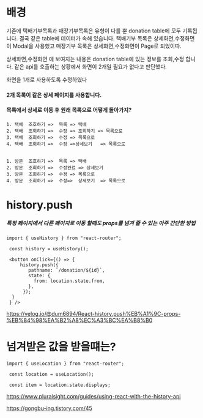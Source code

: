 
# 배경

기존에 택배기부목록과 매장기부목록은 유형이 다를 뿐 donation table에 모두 기록됩니다.
결국 같은 table에 데이터가 속해 있습니다.
택배기부 목록은 상세화면,수정화면이 Modal을 사용했고
매장기부 목록은 상세화면,수정화면이 Page로 되었이따.

상세화면,수정화면 에 보여지는 내용은 donation table에 있는 정보를 조회,수정 합니다.
같은 api를 호출하는 상황에서 화면이 2개일 필요가 없다고 판단했다.

화면을 1개로 사용하도록 수정하였다

#### 2개 목록이 같은 상세 페이지를 사용합니다.
#### 목록에서 상세로 이동 후 원래 목록으로 어떻게 돌아가지?
```
1. 택배  조호하기 =>  목록 => 택배
2. 택배  조회하기 =>  수정 => 조회하기 => 목록으로
3. 택배  조회하기 =>  수정 => 목록으로
4. 택배  조회하기 =>  수정 =>상세보기 	=> 목록으로	
			

1. 방문  조호하기 =>  목록 => 택배
2. 방문  조회하기 =>  수정완료 => 상세보기
3. 방문  조회하기 =>  수정 => 목록으로
4. 방문  조회하기 =>  수정=>  상세보기 	=> 목록으로	
```

# history.push 
##### 특정 페이지에서 다른 페이지로 이동 할때도 props를 넘겨 줄 수 있는 아주 간단한 방법
```
import { useHistory } from "react-router";

 const history = useHistory();

 <button onClick={() => {
     history.push({
        pathname: `/donation/${id}`,
        state: {
          from: location.state.from,
        },
      }); 
  }
 } />
```
https://velog.io/@dum6894/React-history.push%EB%A1%9C-props-%EB%84%98%EA%B2%A8%EC%A3%BC%EA%B8%B0


# 넘겨받은 값을 받을떄는?

```
import { useLocation } from "react-router";

 const location = useLocation();

 const item = location.state.displays;
```
https://www.pluralsight.com/guides/using-react-with-the-history-api


https://gongbu-ing.tistory.com/45